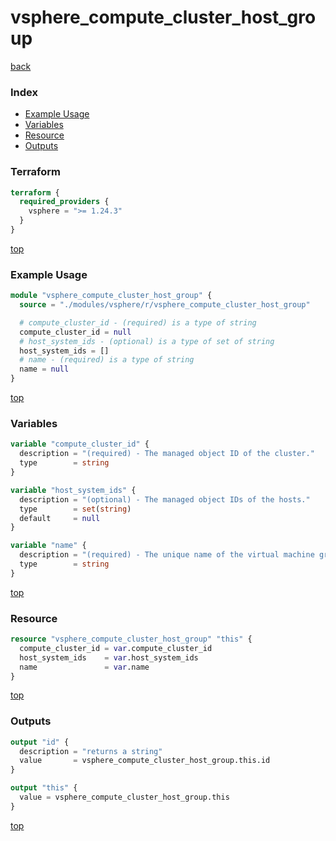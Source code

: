 # vsphere_compute_cluster_host_group

[back](../vsphere.md)

### Index

- [Example Usage](#example-usage)
- [Variables](#variables)
- [Resource](#resource)
- [Outputs](#outputs)

### Terraform

```terraform
terraform {
  required_providers {
    vsphere = ">= 1.24.3"
  }
}
```

[top](#index)

### Example Usage

```terraform
module "vsphere_compute_cluster_host_group" {
  source = "./modules/vsphere/r/vsphere_compute_cluster_host_group"

  # compute_cluster_id - (required) is a type of string
  compute_cluster_id = null
  # host_system_ids - (optional) is a type of set of string
  host_system_ids = []
  # name - (required) is a type of string
  name = null
}
```

[top](#index)

### Variables

```terraform
variable "compute_cluster_id" {
  description = "(required) - The managed object ID of the cluster."
  type        = string
}

variable "host_system_ids" {
  description = "(optional) - The managed object IDs of the hosts."
  type        = set(string)
  default     = null
}

variable "name" {
  description = "(required) - The unique name of the virtual machine group in the cluster."
  type        = string
}
```

[top](#index)

### Resource

```terraform
resource "vsphere_compute_cluster_host_group" "this" {
  compute_cluster_id = var.compute_cluster_id
  host_system_ids    = var.host_system_ids
  name               = var.name
}
```

[top](#index)

### Outputs

```terraform
output "id" {
  description = "returns a string"
  value       = vsphere_compute_cluster_host_group.this.id
}

output "this" {
  value = vsphere_compute_cluster_host_group.this
}
```

[top](#index)